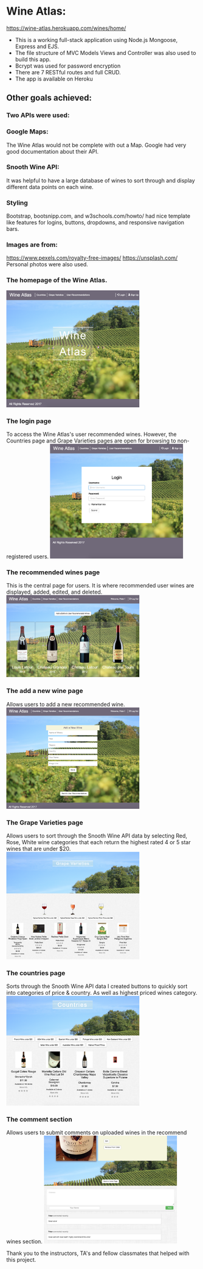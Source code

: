 # Wine Atlas:

https://wine-atlas.herokuapp.com/wines/home/

* This is a working full-stack application using Node.js Mongoose, Express and EJS.
* The file structure of MVC Models Views and Controller was also used to build this app.
* Bcrypt was used for password encryption
* There are 7 RESTful routes and full CRUD.
* The app is available on Heroku


## Other goals achieved:

### Two APIs were used:

### Google Maps:
The Wine Atlas would not be complete with out a Map. Google had very good documentation about their API.

### Snooth Wine API:
It was helpful to have a large database of wines to sort through and display different data points on each wine.

### Styling
Bootstrap, bootsnipp.com, and w3schools.com/howto/ had nice template like features for logins, buttons, dropdowns, and responsive navigation bars.

### Images are from:
https://www.pexels.com/royalty-free-images/
https://unsplash.com/
Personal photos were also used.

### The homepage of the Wine Atlas.

<img src="https://github.com/snowbrdking26/Wine_Atlas/blob/master/public/images/HomeScreen.png" width="350">

### The login page
To access the Wine Atlas's user recommended wines. However, the Countries page and Grape Varieties pages are open for browsing to non-registered users.
<img src="https://github.com/snowbrdking26/Wine_Atlas/blob/master/public/images/Login.png" width="350">

### The recommended wines page
This is the central page for users. It is where recommended user wines are displayed, added, edited, and deleted.
<img src="https://github.com/snowbrdking26/Wine_Atlas/blob/master/public/images/userRecommendedWines.png" width="350">

### The add a new wine page
Allows users to add a new recommended wine.
<img src="https://github.com/snowbrdking26/Wine_Atlas/blob/master/public/images/addAnewWine.png" width="350">

### The Grape Varieties page
Allows users to sort through the Snooth Wine API data by selecting Red, Rose, White wine categories that each return the highest rated 4 or 5 star wines that are under $20.
<img src="https://github.com/snowbrdking26/Wine_Atlas/blob/master/public/images/GrapeVarietiesPage.png" width="350">

### The countries page
Sorts through the Snooth Wine API data I created buttons to quickly sort into categories of price & country. As well as highest priced wines category.
<img src="https://github.com/snowbrdking26/Wine_Atlas/blob/master/public/images/CountriesPage.png" width="350">


### The comment section
Allows users to submit comments on uploaded wines in the recommend wines section.
<img src="https://github.com/snowbrdking26/Wine_Atlas/blob/master/public/images/CommentSection.png" width="350">







Thank you to the instructors, TA's and fellow classmates that helped with this project.